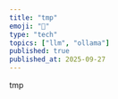 ```yaml
---
title: "tmp"
emoji: "🦙"
type: "tech"
topics: ["llm", "ollama"]
published: true
published_at: 2025-09-27
---
```


tmp
